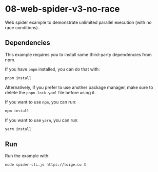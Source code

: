 # 08-web-spider-v3-no-race

Web spider example to demonstrate unlimited parallel execution (with no race
conditions).

## Dependencies

This example requires you to install some third-party dependencies from npm.

If you have `pnpm` installed, you can do that with:

```bash
pnpm install
```

Alternatively, if you prefer to use another package manager, make sure to delete
the `pnpm-lock.yaml` file before using it.

If you want to use `npm`, you can run:

```bash
npm install
```

If you want to use `yarn`, you can run:

```bash
yarn install
```

## Run

Run the example with:

```bash
node spider-cli.js https://loige.co 3
```
